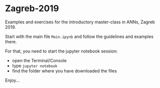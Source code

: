 # Zagreb-2019

Examples and exercises for the introductory master-class in ANNs, Zagreb 2019.

Start with the main file `Main.ipynb` and follow the guidelines and examples there.

For that, you need to start the jupyter notebook session:

- open the Terminal/Console
- type `jupyter notebook`
- find the folder where you have downloaded the files

Enjoy...
